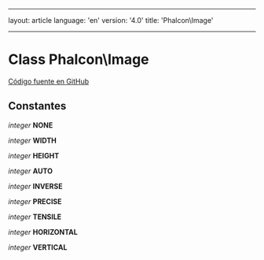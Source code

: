 * * *

layout: article language: 'en' version: '4.0' title: 'Phalcon\Image'

* * *

# Class **Phalcon\Image**

<a href="https://github.com/phalcon/cphalcon/tree/v4.0.0/phalcon/image.zep" class="btn btn-default btn-sm">Código fuente en GitHub</a>

## Constantes

*integer* **NONE**

*integer* **WIDTH**

*integer* **HEIGHT**

*integer* **AUTO**

*integer* **INVERSE**

*integer* **PRECISE**

*integer* **TENSILE**

*integer* **HORIZONTAL**

*integer* **VERTICAL**
